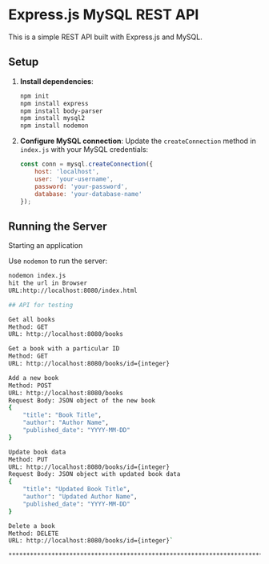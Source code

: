 # Express.js MySQL REST API

This is a simple REST API built with Express.js and MySQL.

## Setup

1. **Install dependencies**:
    ```bash
    npm init
    npm install express
    npm install body-parser
    npm install mysql2
    npm install nodemon
    ```

2. **Configure MySQL connection**:
    Update the `createConnection` method in `index.js` with your MySQL credentials:
    ```javascript
    const conn = mysql.createConnection({
        host: 'localhost',
        user: 'your-username',
        password: 'your-password',
        database: 'your-database-name'
    });
    ```

## Running the Server
Starting an application

Use `nodemon` to run the server:
```bash
nodemon index.js
hit the url in Browser
URL:http://localhost:8080/index.html

## API for testing

Get all books
Method: GET
URL: http://localhost:8080/books

Get a book with a particular ID
Method: GET
URL: http://localhost:8080/books/id={integer}

Add a new book
Method: POST
URL: http://localhost:8080/books
Request Body: JSON object of the new book
{
    "title": "Book Title",
    "author": "Author Name",
    "published_date": "YYYY-MM-DD"
}

Update book data
Method: PUT
URL: http://localhost:8080/books/id={integer}
Request Body: JSON object with updated book data
{
    "title": "Updated Book Title",
    "author": "Updated Author Name",
    "published_date": "YYYY-MM-DD"
}

Delete a book
Method: DELETE
URL: http://localhost:8080/books/id={integer}`

*****************************************************************************************
